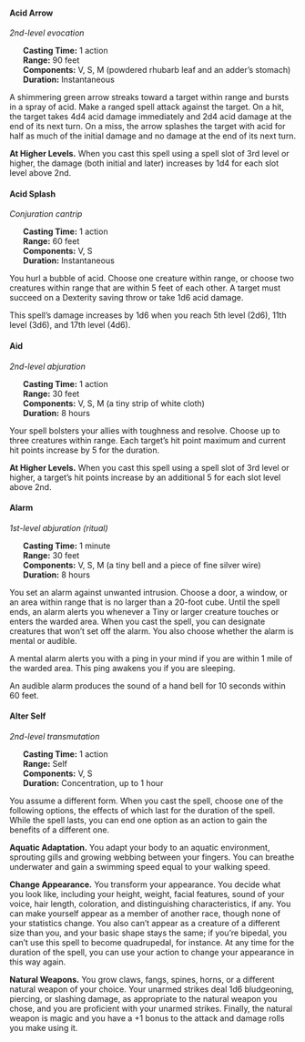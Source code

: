 #### Acid Arrow*2nd-level evocation*
<ul style="list-style-type:none">
<li><strong>Casting Time:</strong> 1 action</li>
<li><strong>Range:</strong> 90 feet</li>
<li><strong>Components:</strong> V, S, M (powdered rhubarb leaf and an adder’s stomach)</li>
<li><strong>Duration:</strong> Instantaneous</li>
</ul>
A shimmering green arrow streaks toward a target within range and bursts in a spray of acid. Make a ranged spell attack against the target. On a hit, the target takes 4d4 acid damage immediately and 2d4 acid damage at the end of its next turn. On a miss, the arrow splashes the target with acid for half as much of the initial damage and no damage at the end of its next turn. **At Higher Levels.** When you cast this spell using a spell slot of 3rd level or higher, the damage (both initial and later) increases by 1d4 for each slot level above 2nd. #### Acid Splash*Conjuration cantrip*

<ul style="list-style-type:none">
<li><strong>Casting Time:</strong> 1 action</li>
<li><strong>Range:</strong> 60 feet</li>
<li><strong>Components:</strong> V, S</li>
<li><strong>Duration:</strong> Instantaneous</li>
</ul>You hurl a bubble of acid. Choose one creature within range, or choose two creatures within range that are within 5 feet of each other. A target must succeed on a Dexterity saving throw or take 1d6 acid damage. This spell’s damage increases by 1d6 when you reach 5th level (2d6), 11th level (3d6), and 17th level (4d6). #### Aid*2nd-level abjuration*<ul style="list-style-type:none">
<li><strong>Casting Time:</strong> 1 action</li>
<li><strong>Range:</strong> 30 feet</li>
<li><strong>Components:</strong> V, S, M (a tiny strip of white cloth)</li>
<li><strong>Duration:</strong> 8 hours</li>
</ul>
Your spell bolsters your allies with toughness and resolve. Choose up to three creatures within range. Each target’s hit point maximum and current hit points increase by 5 for the duration.

**At Higher Levels.** When you cast this spell using a spell slot of 3rd level or higher, a target’s hit points increase by an additional 5 for each slot level above 2nd.

#### Alarm*1st-level abjuration (ritual)*<ul style="list-style-type:none">
<li><strong>Casting Time:</strong> 1 minute</li>
<li><strong>Range:</strong> 30 feet</li>
<li><strong>Components:</strong> V, S, M (a tiny bell and a piece of fine silver wire)</li>
<li><strong>Duration:</strong> 8 hours</li>
</ul>

You set an alarm against unwanted intrusion.  Choose a door, a window, or an area within range  that is no larger than a 20-foot cube. Until the spell  ends, an alarm alerts you whenever a Tiny or larger  creature touches or enters the warded area. When  you cast the spell, you can designate creatures that  won’t set off the alarm. You also choose whether the  alarm is mental or audible.

A mental alarm alerts you with a ping in your  mind if you are within 1 mile of the warded area.  This ping awakens you if you are sleeping. An audible alarm produces the sound of a hand  bell for 10 seconds within 60 feet. #### Alter Self*2nd-level transmutation*<ul style="list-style-type:none">
<li><strong>Casting Time:</strong> 1 action</li>
<li><strong>Range:</strong> Self</li>
<li><strong>Components:</strong> V, S</li>
<li><strong>Duration:</strong> Concentration, up to 1 hour</li>
</ul>You assume a different form. When you cast the spell,  choose one of the following options, the effects of  which last for the duration of the spell. While the  spell lasts, you can end one option as an action to  gain the benefits of a different one.

**Aquatic Adaptation.** You adapt your body to an  aquatic environment, sprouting gills and growing  webbing between your fingers. You can breathe  underwater and gain a swimming speed equal to  your walking speed.

**Change Appearance.** You transform your  appearance. You decide what you look like, including  your height, weight, facial features, sound of your  voice, hair length, coloration, and distinguishing  characteristics, if any. You can make yourself appear  as a member of another race, though none of your  statistics change. You also can’t appear as a creature  of a different size than you, and your basic shape  stays the same; if you’re bipedal, you can’t use this  spell to become quadrupedal, for instance. At any time for the duration of the spell, you can use your  action to change your appearance in this way again.

**Natural Weapons.** You grow claws, fangs, spines,  horns, or a different natural weapon of your choice.  Your unarmed strikes deal 1d6 bludgeoning,  piercing, or slashing damage, as appropriate to the  natural weapon you chose, and you are proficient  with your unarmed strikes. Finally, the natural  weapon is magic and you have a +1 bonus to the  attack and damage rolls you make using it. 